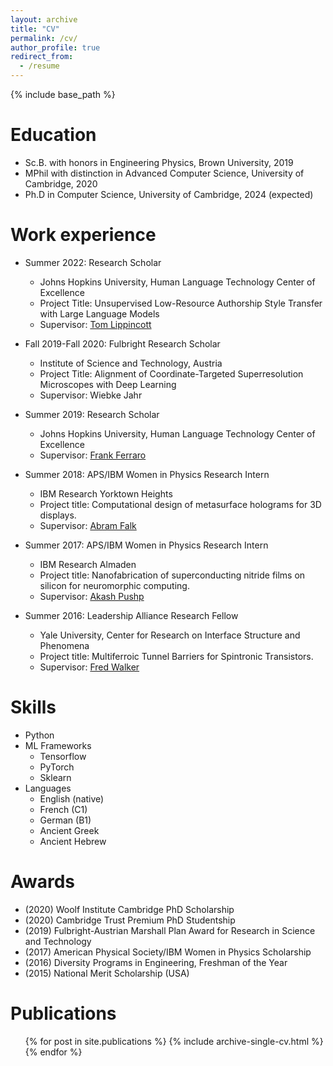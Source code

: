 ```yaml
---
layout: archive
title: "CV"
permalink: /cv/
author_profile: true
redirect_from:
  - /resume
---
```


{% include base_path %}

Education
======
* Sc.B. with honors in Engineering Physics, Brown University, 2019
* MPhil with distinction in Advanced Computer Science, University of Cambridge, 2020
* Ph.D in Computer Science, University of Cambridge, 2024 (expected)

Work experience
======
* Summer 2022: Research Scholar
  * Johns Hopkins University, Human Language Technology Center of Excellence
  * Project Title: Unsupervised Low-Resource Authorship Style Transfer with Large Language Models
  * Supervisor: [Tom Lippincott](http://www.logical-space.org/)

* Fall 2019-Fall 2020: Fulbright Research Scholar
  * Institute of Science and Technology, Austria
  * Project Title: Alignment of Coordinate-Targeted Superresolution Microscopes with Deep Learning
  * Supervisor: Wiebke Jahr

* Summer 2019: Research Scholar
  * Johns Hopkins University, Human Language Technology Center of Excellence
  * Supervisor: [Frank Ferraro](https://www.csee.umbc.edu/people/faculty/frank-ferraro/)

* Summer 2018: APS/IBM Women in Physics Research Intern
  * IBM Research Yorktown Heights
  * Project title: Computational design of metasurface holograms for 3D displays.
  * Supervisor: [Abram Falk](https://researcher.watson.ibm.com/researcher/view.php?person=us-alfalk)

* Summer 2017: APS/IBM Women in Physics Research Intern
  * IBM Research Almaden
  * Project title: Nanofabrication of superconducting nitride films on silicon for neuromorphic computing.
  * Supervisor: [Akash Pushp](https://researcher.watson.ibm.com/researcher/view.php?person=us-apushp)

* Summer 2016: Leadership Alliance Research Fellow
  * Yale University, Center for Research on Interface Structure and Phenomena
  * Project title: Multiferroic Tunnel Barriers for Spintronic Transistors.
  * Supervisor: [Fred Walker](https://crisp.yale.edu/people/frederick-walker)
  
Skills
======
* Python
* ML Frameworks
  * Tensorflow
  * PyTorch
  * Sklearn
* Languages
  * English (native)
  * French (C1)
  * German (B1)
  * Ancient Greek
  * Ancient Hebrew

Awards
======
* (2020) Woolf Institute Cambridge PhD Scholarship
* (2020) Cambridge Trust Premium PhD Studentship
* (2019) Fulbright-Austrian Marshall Plan Award for Research in Science and Technology
* (2017) American Physical Society/IBM Women in Physics Scholarship
* (2016) Diversity Programs in Engineering, Freshman of the Year
* (2015) National Merit Scholarship (USA)

Publications
======
  <ul>{% for post in site.publications %}
    {% include archive-single-cv.html %}
  {% endfor %}</ul>
  
<!-- Talks
======
  <ul>{% for post in site.talks %}
    {% include archive-single-talk-cv.html %}
  {% endfor %}</ul> -->
  
<!-- Teaching
======
  <ul>{% for post in site.teaching %}
    {% include archive-single-cv.html %}
  {% endfor %}</ul> -->
  
<!-- Service and leadership
======
* Currently signed in to 43 different slack teams -->

